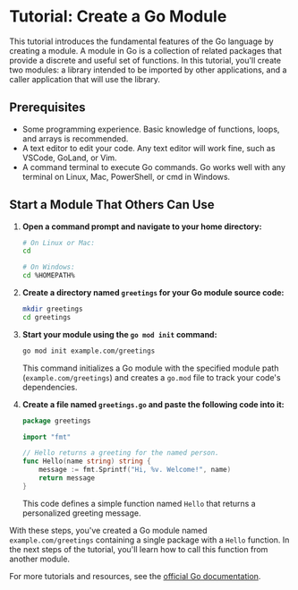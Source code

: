 # Tutorial: Create a Go Module

This tutorial introduces the fundamental features of the Go language by creating a module. A module in Go is a collection of related packages that provide a discrete and useful set of functions. In this tutorial, you'll create two modules: a library intended to be imported by other applications, and a caller application that will use the library.

## Prerequisites

- Some programming experience. Basic knowledge of functions, loops, and arrays is recommended.
- A text editor to edit your code. Any text editor will work fine, such as VSCode, GoLand, or Vim.
- A command terminal to execute Go commands. Go works well with any terminal on Linux, Mac, PowerShell, or cmd in Windows.

## Start a Module That Others Can Use

1. **Open a command prompt and navigate to your home directory:**

   ```bash
   # On Linux or Mac:
   cd

   # On Windows:
   cd %HOMEPATH%
   ```

2. **Create a directory named `greetings` for your Go module source code:**

   ```bash
   mkdir greetings
   cd greetings
   ```

3. **Start your module using the `go mod init` command:**

   ```bash
   go mod init example.com/greetings
   ```

   This command initializes a Go module with the specified module path (`example.com/greetings`) and creates a `go.mod` file to track your code's dependencies.

4. **Create a file named `greetings.go` and paste the following code into it:**

   ```go
   package greetings

   import "fmt"

   // Hello returns a greeting for the named person.
   func Hello(name string) string {
       message := fmt.Sprintf("Hi, %v. Welcome!", name)
       return message
   }
   ```

   This code defines a simple function named `Hello` that returns a personalized greeting message.

With these steps, you've created a Go module named `example.com/greetings` containing a single package with a `Hello` function. In the next steps of the tutorial, you'll learn how to call this function from another module.

For more tutorials and resources, see the [official Go documentation](https://golang.org/doc/).